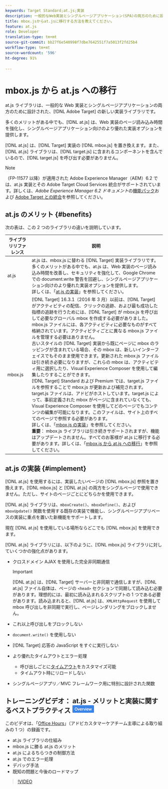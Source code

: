 ```yaml
---
keywords: Target Standard;at.js;実装
description: 一般的なWeb実装とシングルページアプリケーション(SPA)の両方のために設計された、Adobe Target向けの新しい実装ライブラリであるat.jsへの移行方法を説明します。
title: mbox.jsからat.jsに移行する方法を教えてください。
feature: at.js
role: Developer
translation-type: tm+mt
source-git-commit: bb27f6e540998f7dbe7642551f7a5013f2fd25b4
workflow-type: tm+mt
source-wordcount: '596'
ht-degree: 91%

---
```



# mbox.js から at.js への移行

at.js ライブラリは、一般的な Web 実装とシングルページアプリケーションの両方のために設計された、[!DNL Adobe Target] の新しい実装ライブラリです。

多くのメリットがある中でも、[!DNL at.js] は、Web 実装のページ読み込み時間を強化し、シングルページアプリケーション向けのより優れた実装オプションを提供します。

[!DNL at.js] は、[!DNL Target] 実装の [!DNL mbox.js] を置き換えます。また、[!DNL at.js] ライブラリは、[!DNL target.js] に含まれるコンポーネントを含んでいるので、[!DNL target.js] を呼び出す必要がありません。

>[!NOTE]
>
>（FP-11577 以降）が適用された Adobe Experience Manager（AEM）6.2 では、at.js 実装とその Adobe Target Cloud Services 統合がサポートされています。詳しくは、*Adobe Experience Manager 6.2 ドキュメント*&#x200B;の[機能パック](https://docs.adobe.com/docs/en/aem/6-2/release-notes/feature-packs.html)および [Adobe Target との統合](https://docs.adobe.com/docs/en/aem/6-2/administer/integration/marketing-cloud/target.html)を参照してください。

## at.js のメリット {#benefits}

次の表は、この 2 つのライブラリの違いを説明しています。

| ライブラリリファレンス | 説明 |
|--- |--- |
| at.js | at.js は、mbox.js に替わる [!DNL Target] 実装ライブラリです。<br>多くのメリットがある中でも、at.js は、Web 実装のページ読み込み時間を改善し、セキュリティを強化して、Google Chrome での document.write 警告を回避し、シングルページアプリケーション向けのより優れた実装オプションを提供します。<br>詳しくは、「[at.js の実装](#implement)」を参照してください。 |
| mbox.js | [!DNL Target] 16.3.1（2016 年 3 月）以前は、[!DNL Target] がアクティビティの配信、クリックの追跡、および最も成功した指標の追跡を行うためには、[!DNL Target] が mbox.js を呼び出して必要なグローバル mbox を作成する必要がありました。mbox.js ファイルには、各アクティビティに必要なものがすべて格納されています。アクティビティごとに異なる mbox.js ファイルを管理する必要はありません。<br>古いスタイルの [!DNL Target] 実装から既にページに mbox のラッピングが含まれている場合、その mbox は、新しいインターフェイスでもそのまま使用できます。更新された mbox.js ファイルは引き続き必要になりますが、これらの mbox は、アクティビティ用に選択したり、Visual Experience Composer を使用して編集したりすることができます。<br>[!DNL Target] Standard および Premium では、target.js ファイルを参照することで mbox.js が更新および補完されます。target.js ファイルは、アドビがホストしています。target.js によって、事前定義された mbox がページに含まれていなくても、Visual Experience Composer を使用してどのページでもコンテンツの編集が可能になります。このファイルは、サイト上のすべてのページで参照する必要があります。<br>詳しくは、「[mbox.js の実装](/help/c-implementing-target/c-implementing-target-for-client-side-web/t-mbox-download/mbox-download.md)」を参照してください。<br>**重要**： mbox.js ライブラリは引き続きサポートされますが、機能はアップデートされません。すべてのお客様が at.js に移行する必要があります。詳しくは、「[mbox.js から at.js への移行](/help/c-implementing-target/c-implementing-target-for-client-side-web/t-mbox-download/c-target-atjs-implementation/target-migrate-atjs.md)」を参照してください。 |

## at.js の実装 {#implement}

[!DNL at.js] を使用するには、実装したいページの [!DNL mbox.js] 参照を置き換えます。[!DNL mbox.js] と [!DNL at.js] の両方をシングルページで使用できません。ただし、サイトのページごとにどちらかを使用できます。

[!DNL at.js] ライブラリは、`mboxCreate()`、`mboxDefine()`、および `mboxUpdate()` 関数を使用する既存の実装で機能し、シングルページアプリベースの実装に重点を置いた新機能をサポートします。

現在 [!DNL at.js] を使用している場所ならどこでも [!DNL mbox.js] を使用できます。

[!DNL at.js] ライブラリには、以下のように、[!DNL mbox.js] ライブラリに対していくつかの強化点があります。

* クロスドメイン AJAX を使用した完全非同期通信

   >[!IMPORTANT]
   >
   >[!DNL at.js] は、[!DNL Target] サーバーと非同期で通信しますが、[!DNL at.js] ファイル自体は、ページの `<head>` セクションで同期して読み込む必要があります。理想的には、最初に読み込まれるスクリプトの 1 つである必要があります。読み込まれると、[!DNL at.js] は、`XMLHttpRequest` を使用して mbox 呼び出しを非同期で実行し、ページレンダリングをブロックしません。

* これ以上呼び出しをブロックしない
* `document.write()` を使用しない
* [!DNL Target] 応答の JavaScript をすぐに実行しない
* より優れたタイムアウトとエラー処理

   * 呼び出しごとに[タイムアウト](/help/c-implementing-target/c-implementing-target-for-client-side-web/targetgobalsettings.md)をカスタマイズ可能
   * タイムアウト時にリロードしない

* シングルページアプリ／MVC フレームワーク用に特別に設計された関数

## トレーニングビデオ： at.js - メリットと実装に関するベストプラクティス  ![概要バッジ](/help/assets/overview.png)

このビデオは、「[Office Hours](/help/cmp-resources-and-contact-information.md)」（アドビカスタマーケアチーム主導による取り組みの 1 つ）の録画です。

* at.js ライブラリの仕組み
* mbox.js に勝る at.js のメリット
* at.js によるちらつきの制御方法
* at.js でのエラー処理
* デバッグ手法
* 既知の問題と今後のロードマップ

>[!VIDEO](https://video.tv.adobe.com/v/22223/)
